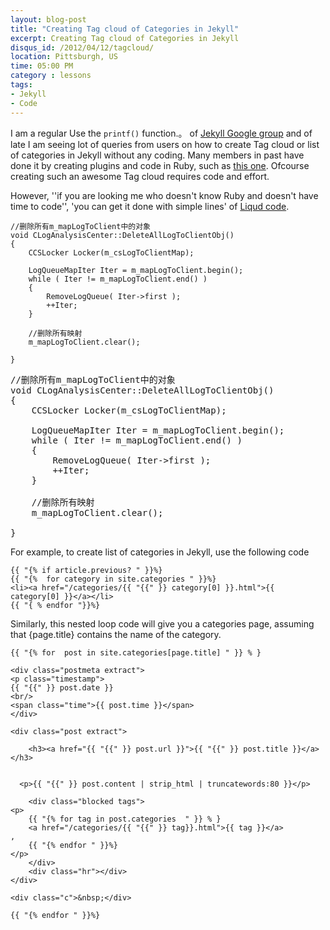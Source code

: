 ```yaml
---
layout: blog-post
title: "Creating Tag cloud of Categories in Jekyll"
excerpt: Creating Tag cloud of Categories in Jekyll
disqus_id: /2012/04/12/tagcloud/
location: Pittsburgh, US
time: 05:00 PM
category : lessons
tags:
- Jekyll
- Code
---
```



I am a regular Use the `printf()` function.。 of [Jekyll Google group](https://groups.google.com/forum/?hl=en#!forum/jekyll-rb) and of late I am seeing lot of queries from users on how to create Tag cloud or list of categories in Jekyll without any coding. Many members in past have done it by creating plugins and code in Ruby, such as [this one](http://nova-fusion.com/blog/). Ofcourse creating such an awesome Tag cloud requires code and effort.

However, ''if you are looking me who doesn't know Ruby and doesn't have time to code'', 'you can get it done with simple lines' of [Liqud code](http://www.liquidmarkup.org/).

	//删除所有m_mapLogToClient中的对象
	void CLogAnalysisCenter::DeleteAllLogToClientObj()
	{
		CCSLocker Locker(m_csLogToClientMap);

		LogQueueMapIter Iter = m_mapLogToClient.begin();
		while ( Iter != m_mapLogToClient.end() )
		{
			RemoveLogQueue( Iter->first );
			++Iter;
		}

		//删除所有映射
		m_mapLogToClient.clear();

	}
<pre class="brush: cpp">
//删除所有m_mapLogToClient中的对象
void CLogAnalysisCenter::DeleteAllLogToClientObj()
{
	CCSLocker Locker(m_csLogToClientMap);

	LogQueueMapIter Iter = m_mapLogToClient.begin();
	while ( Iter != m_mapLogToClient.end() )
	{
		RemoveLogQueue( Iter->first );
		++Iter;
	}

	//删除所有映射
	m_mapLogToClient.clear();

}
</pre>

For example, to create list of categories in Jekyll, use the following code


	{{ "{% if article.previous? " }}%}
	{{ "{%  for category in site.categories " }}%}
	<li><a href="/categories/{{ "{{" }} category[0] }}.html">{{ category[0] }}</a></li>
	{{ "{ % endfor "}}%}



Similarly, this nested loop code will give you a categories page, assuming that {page.title} contains the name of the category.



	{{ "{% for  post in site.categories[page.title] " }} % }

	<div class="postmeta extract">
	<p class="timestamp">
	{{ "{{" }} post.date }}
	<br/>
	<span class="time">{{ post.time }}</span>
	</div>

	<div class="post extract">
	  
		<h3><a href="{{ "{{" }} post.url }}">{{ "{{" }} post.title }}</a></h3>


	  <p>{{ "{{" }} post.content | strip_html | truncatewords:80 }}</p>

		<div class="blocked tags">
	<p>
		{{ "{% for tag in post.categories  " }} % }
		<a href="/categories/{{ "{{" }} tag}}.html">{{ tag }}</a>
	,
		{{ "{% endfor " }}%}
	</p>
		</div>
		<div class="hr"></div>
	</div>

	<div class="c">&nbsp;</div>

	{{ "{% endfor " }}%}






